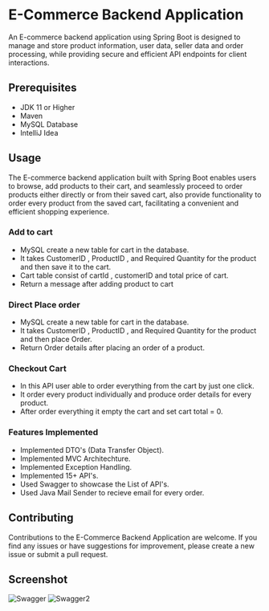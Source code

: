 
# E-Commerce Backend Application

An E-commerce backend application using Spring Boot is designed to manage and store product information, user data, seller data and order processing, while providing secure and efficient API endpoints for client interactions.




## Prerequisites

- JDK 11 or Higher
- Maven
- MySQL Database
- IntelliJ Idea 
##  Usage

The E-commerce backend application built with Spring Boot enables users to browse, add products to their cart, and seamlessly proceed to order products either directly or from their saved cart, also provide functionality to order every product from the saved cart, facilitating a convenient and efficient shopping experience.

### Add to cart
- MySQL create a new table for cart in the database.
- It takes CustomerID , ProductID , and Required Quantity for the product and then save it to the cart.
- Cart table consist of cartId , customerID and total price of cart.
- Return a message after adding product to cart

### Direct Place order
- MySQL create a new table for cart in the database.
- It takes CustomerID , ProductID , and Required Quantity for the product and then place Order.
- Return Order details after placing an order of a product.

### Checkout Cart
- In this API user able to order everything from the cart by just one click.
- It order every product individually and produce order details for every product.
- After order everything it empty the cart and set cart total = 0.

### Features Implemented
- Implemented DTO's (Data Transfer Object).
- Implemented MVC Architechture.
- Implemented Exception Handling.
- Implemented 15+ API's.
- Used Swagger to showcase the List of API's.
- Used Java Mail Sender to recieve email for every order.



## Contributing

Contributions to the E-Commerce Backend Application are welcome. If you find any issues or have suggestions for improvement, please create a new issue or submit a pull request.

## Screenshot
![Swagger](https://github.com/Amanhussain786/E-Commerce_Backend_Application/assets/78783889/6ffe4d4f-c9f2-4012-8a25-3fd84e39bd4a)
![Swagger2](https://github.com/Amanhussain786/E-Commerce_Backend_Application/assets/78783889/58e7b860-041e-4e9c-a657-e836c729f89a)


